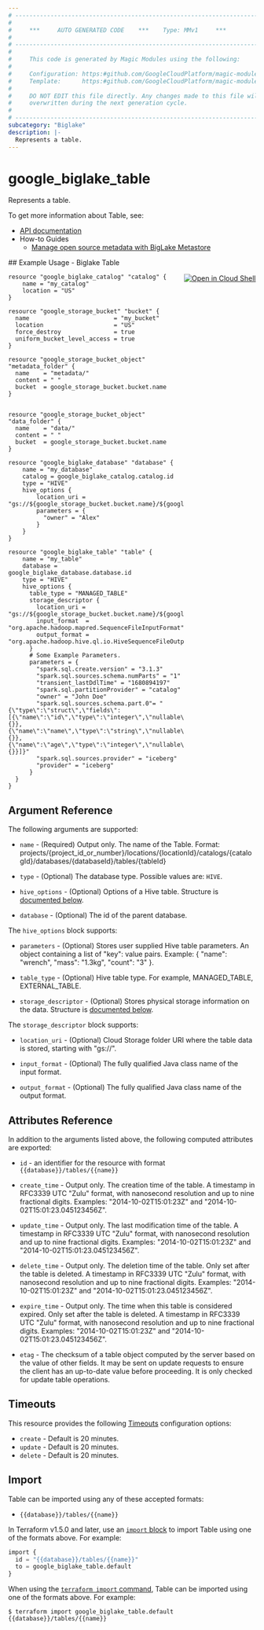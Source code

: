```yaml
---
# ----------------------------------------------------------------------------
#
#     ***     AUTO GENERATED CODE    ***    Type: MMv1     ***
#
# ----------------------------------------------------------------------------
#
#     This code is generated by Magic Modules using the following:
#
#     Configuration: https:#github.com/GoogleCloudPlatform/magic-modules/tree/main/mmv1/products/biglake/Table.yaml
#     Template:      https:#github.com/GoogleCloudPlatform/magic-modules/tree/main/mmv1/templates/terraform/resource.html.markdown.tmpl
#
#     DO NOT EDIT this file directly. Any changes made to this file will be
#     overwritten during the next generation cycle.
#
# ----------------------------------------------------------------------------
subcategory: "Biglake"
description: |-
  Represents a table.
---
```


# google_biglake_table

Represents a table.


To get more information about Table, see:

* [API documentation](https://cloud.google.com/bigquery/docs/reference/biglake/rest/v1/projects.locations.catalogs.databases.tables)
* How-to Guides
    * [Manage open source metadata with BigLake Metastore](https://cloud.google.com/bigquery/docs/manage-open-source-metadata#create_tables)

<div class = "oics-button" style="float: right; margin: 0 0 -15px">
  <a href="https://console.cloud.google.com/cloudshell/open?cloudshell_git_repo=https%3A%2F%2Fgithub.com%2Fterraform-google-modules%2Fdocs-examples.git&cloudshell_image=gcr.io%2Fcloudshell-images%2Fcloudshell%3Alatest&cloudshell_print=.%2Fmotd&cloudshell_tutorial=.%2Ftutorial.md&cloudshell_working_dir=biglake_table&open_in_editor=main.tf" target="_blank">
    <img alt="Open in Cloud Shell" src="//gstatic.com/cloudssh/images/open-btn.svg" style="max-height: 44px; margin: 32px auto; max-width: 100%;">
  </a>
</div>
## Example Usage - Biglake Table


```hcl
resource "google_biglake_catalog" "catalog" {
    name = "my_catalog"
    location = "US"
}

resource "google_storage_bucket" "bucket" {
  name                        = "my_bucket"
  location                    = "US"
  force_destroy               = true
  uniform_bucket_level_access = true
}

resource "google_storage_bucket_object" "metadata_folder" {
  name    = "metadata/"
  content = " "
  bucket  = google_storage_bucket.bucket.name
}


resource "google_storage_bucket_object" "data_folder" {
  name    = "data/"
  content = " "
  bucket  = google_storage_bucket.bucket.name
}

resource "google_biglake_database" "database" {
    name = "my_database"
    catalog = google_biglake_catalog.catalog.id
    type = "HIVE"
    hive_options {
        location_uri = "gs://${google_storage_bucket.bucket.name}/${google_storage_bucket_object.metadata_folder.name}"
        parameters = {
          "owner" = "Alex"
        }
    }
}

resource "google_biglake_table" "table" {
    name = "my_table"
    database = google_biglake_database.database.id
    type = "HIVE"
    hive_options {
      table_type = "MANAGED_TABLE"
      storage_descriptor {
        location_uri = "gs://${google_storage_bucket.bucket.name}/${google_storage_bucket_object.data_folder.name}"
        input_format  = "org.apache.hadoop.mapred.SequenceFileInputFormat"
        output_format = "org.apache.hadoop.hive.ql.io.HiveSequenceFileOutputFormat"
      }
      # Some Example Parameters.
      parameters = {
        "spark.sql.create.version" = "3.1.3"
        "spark.sql.sources.schema.numParts" = "1"
        "transient_lastDdlTime" = "1680894197"
        "spark.sql.partitionProvider" = "catalog"
        "owner" = "John Doe"
        "spark.sql.sources.schema.part.0"= "{\"type\":\"struct\",\"fields\":[{\"name\":\"id\",\"type\":\"integer\",\"nullable\":true,\"metadata\":{}},{\"name\":\"name\",\"type\":\"string\",\"nullable\":true,\"metadata\":{}},{\"name\":\"age\",\"type\":\"integer\",\"nullable\":true,\"metadata\":{}}]}"
        "spark.sql.sources.provider" = "iceberg"
        "provider" = "iceberg"
      }
  }
}
```

## Argument Reference

The following arguments are supported:


* `name` -
  (Required)
  Output only. The name of the Table. Format:
  projects/{project_id_or_number}/locations/{locationId}/catalogs/{catalogId}/databases/{databaseId}/tables/{tableId}


* `type` -
  (Optional)
  The database type.
  Possible values are: `HIVE`.

* `hive_options` -
  (Optional)
  Options of a Hive table.
  Structure is [documented below](#nested_hive_options).

* `database` -
  (Optional)
  The id of the parent database.



<a name="nested_hive_options"></a>The `hive_options` block supports:

* `parameters` -
  (Optional)
  Stores user supplied Hive table parameters. An object containing a
  list of "key": value pairs.
  Example: { "name": "wrench", "mass": "1.3kg", "count": "3" }.

* `table_type` -
  (Optional)
  Hive table type. For example, MANAGED_TABLE, EXTERNAL_TABLE.

* `storage_descriptor` -
  (Optional)
  Stores physical storage information on the data.
  Structure is [documented below](#nested_hive_options_storage_descriptor).


<a name="nested_hive_options_storage_descriptor"></a>The `storage_descriptor` block supports:

* `location_uri` -
  (Optional)
  Cloud Storage folder URI where the table data is stored, starting with "gs://".

* `input_format` -
  (Optional)
  The fully qualified Java class name of the input format.

* `output_format` -
  (Optional)
  The fully qualified Java class name of the output format.

## Attributes Reference

In addition to the arguments listed above, the following computed attributes are exported:

* `id` - an identifier for the resource with format `{{database}}/tables/{{name}}`

* `create_time` -
  Output only. The creation time of the table. A timestamp in RFC3339 UTC
  "Zulu" format, with nanosecond resolution and up to nine fractional
  digits. Examples: "2014-10-02T15:01:23Z" and
  "2014-10-02T15:01:23.045123456Z".

* `update_time` -
  Output only. The last modification time of the table. A timestamp in
  RFC3339 UTC "Zulu" format, with nanosecond resolution and up to nine
  fractional digits. Examples: "2014-10-02T15:01:23Z" and
  "2014-10-02T15:01:23.045123456Z".

* `delete_time` -
  Output only. The deletion time of the table. Only set after the
  table is deleted. A timestamp in RFC3339 UTC "Zulu" format, with
  nanosecond resolution and up to nine fractional digits. Examples:
  "2014-10-02T15:01:23Z" and "2014-10-02T15:01:23.045123456Z".

* `expire_time` -
  Output only. The time when this table is considered expired. Only set
  after the table is deleted. A timestamp in RFC3339 UTC "Zulu" format,
  with nanosecond resolution and up to nine fractional digits. Examples:
  "2014-10-02T15:01:23Z" and "2014-10-02T15:01:23.045123456Z".

* `etag` -
  The checksum of a table object computed by the server based on the value
  of other fields. It may be sent on update requests to ensure the client
  has an up-to-date value before proceeding. It is only checked for update
  table operations.


## Timeouts

This resource provides the following
[Timeouts](https://developer.hashicorp.com/terraform/plugin/sdkv2/resources/retries-and-customizable-timeouts) configuration options:

- `create` - Default is 20 minutes.
- `update` - Default is 20 minutes.
- `delete` - Default is 20 minutes.

## Import


Table can be imported using any of these accepted formats:

* `{{database}}/tables/{{name}}`


In Terraform v1.5.0 and later, use an [`import` block](https://developer.hashicorp.com/terraform/language/import) to import Table using one of the formats above. For example:

```tf
import {
  id = "{{database}}/tables/{{name}}"
  to = google_biglake_table.default
}
```

When using the [`terraform import` command](https://developer.hashicorp.com/terraform/cli/commands/import), Table can be imported using one of the formats above. For example:

```
$ terraform import google_biglake_table.default {{database}}/tables/{{name}}
```
